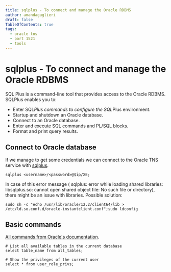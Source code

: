 ```yaml
---
title: sqlplus - To connect and manage the Oracle RDBMS
author: amandaguglieri
draft: false
TableOfContents: true
tags:
  - oracle tns
  - port 1521
  - tools
---
```

# sqlplus - To connect and manage the Oracle RDBMS

SQL Plus is a command-line tool that provides access to the Oracle RDBMS. SQLPlus enables you to:

- Enter SQL*Plus commands to configure the SQL*Plus environment.
- Startup and shutdown an Oracle database.
- Connect to an Oracle database.
- Enter and execute SQL commands and PL/SQL blocks.
- Format and print query results.

## Connect to Oracle database

If we manage to get some credentials we can connect to the Oracle TNS service with [sqlplus](sqlplus.md).

```shell-session
sqlplus <username>/<password>@$ip/XE;
```

In case of this error message ( sqlplus: error while loading shared libraries: libsqlplus.so: cannot open shared object file: No such file or directory), there might be an issue with libraries. Possible solution:

```shell-session
sudo sh -c "echo /usr/lib/oracle/12.2/client64/lib > /etc/ld.so.conf.d/oracle-instantclient.conf";sudo ldconfig
```

## Basic commands

[All commands from Oracle's documentation](https://docs.oracle.com/cd/E11882_01/server.112/e41085/sqlqraa001.htm#SQLQR985).

```shell-session
# List all available tables in the current database
select table_name from all_tables;

# Show the privileges of the current user
select * from user_role_privs;


```